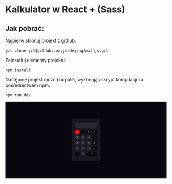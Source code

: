 # Kalkulator w React + (Sass)

## Jak pobrać:
Najpierw sklonuj projekt z github:

    git clone git@github.com:josdejong/mathjs.git

Zainstaluj elementy projektu:

    npm install

Następnie projekt można odpalić, wykonując skrypt kompilacji za pośrednictwem npm:

    npm run dev


![Example screenshot](kalkulator.png)